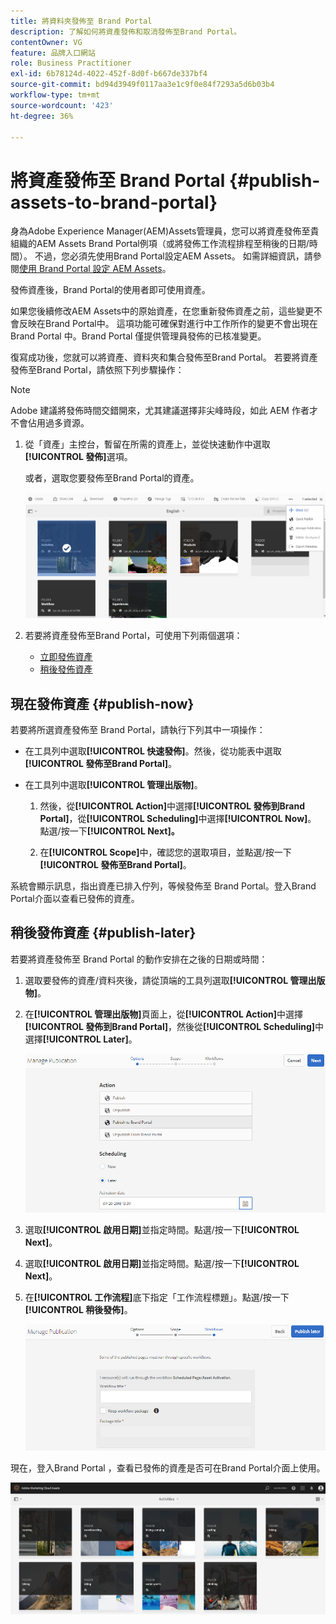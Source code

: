 ```yaml
---
title: 將資料夾發佈至 Brand Portal
description: 了解如何將資產發佈和取消發佈至Brand Portal。
contentOwner: VG
feature: 品牌入口網站
role: Business Practitioner
exl-id: 6b78124d-4022-452f-8d0f-b667de337bf4
source-git-commit: bd94d3949f0117aa3e1c9f0e84f7293a5d6b03b4
workflow-type: tm+mt
source-wordcount: '423'
ht-degree: 36%

---
```


# 將資產發佈至 Brand Portal {#publish-assets-to-brand-portal}

身為Adobe Experience Manager(AEM)Assets管理員，您可以將資產發佈至貴組織的AEM Assets Brand Portal例項（或將發佈工作流程排程至稍後的日期/時間）。 不過，您必須先使用Brand Portal設定AEM Assets。 如需詳細資訊，請參閱[使用 Brand Portal 設定 AEM Assets](configure-aem-assets-with-brand-portal.md)。

發佈資產後，Brand Portal的使用者即可使用資產。

如果您後續修改AEM Assets中的原始資產，在您重新發佈資產之前，這些變更不會反映在Brand Portal中。 這項功能可確保對進行中工作所作的變更不會出現在 Brand Portal 中。Brand Portal 僅提供管理員發佈的已核准變更。

復寫成功後，您就可以將資產、資料夾和集合發佈至Brand Portal。 若要將資產發佈至Brand Portal，請依照下列步驟操作：

>[!NOTE]
>
>Adobe 建議將發佈時間交錯開來，尤其建議選擇非尖峰時段，如此 AEM 作者才不會佔用過多資源。

1. 從「資產」主控台，暫留在所需的資產上，並從快速動作中選取&#x200B;**[!UICONTROL 發佈]**&#x200B;選項。

   或者，選取您要發佈至Brand Portal的資產。

   ![publish2bp-2](assets/publish2bp-2.png)

2. 若要將資產發佈至Brand Portal，可使用下列兩個選項：
   * [立即發佈資產](#publish-now)
   * [稍後發佈資產](#publish-later)

## 現在發佈資產 {#publish-now}

若要將所選資產發佈至 Brand Portal，請執行下列其中一項操作：

* 在工具列中選取&#x200B;**[!UICONTROL 快速發佈]**。然後，從功能表中選取&#x200B;**[!UICONTROL 發佈至Brand Portal]**。

* 在工具列中選取&#x200B;**[!UICONTROL 管理出版物]**。

   1. 然後，從&#x200B;**[!UICONTROL Action]**&#x200B;中選擇&#x200B;**[!UICONTROL 發佈到Brand Portal]**，從&#x200B;**[!UICONTROL Scheduling]**&#x200B;中選擇&#x200B;**[!UICONTROL Now]**。 點選/按一下&#x200B;**[!UICONTROL Next]。**

   2. 在&#x200B;**[!UICONTROL Scope]**&#x200B;中，確認您的選取項目，並點選/按一下&#x200B;**[!UICONTROL 發佈至Brand Portal]**。

系統會顯示訊息，指出資產已排入佇列，等候發佈至 Brand Portal。登入Brand Portal介面以查看已發佈的資產。

## 稍後發佈資產 {#publish-later}

若要將資產發佈至 Brand Portal 的動作安排在之後的日期或時間：

1. 選取要發佈的資產/資料夾後，請從頂端的工具列選取&#x200B;**[!UICONTROL 管理出版物]**。
2. 在&#x200B;**[!UICONTROL 管理出版物]**&#x200B;頁面上，從&#x200B;**[!UICONTROL Action]**&#x200B;中選擇&#x200B;**[!UICONTROL 發佈到Brand Portal]**，然後從&#x200B;**[!UICONTROL Scheduling]**&#x200B;中選擇&#x200B;**[!UICONTROL Later]**。

   ![publishlaterbp-1](assets/publishlaterbp-1.png)

3. 選取&#x200B;**[!UICONTROL 啟用日期]**&#x200B;並指定時間。點選/按一下&#x200B;**[!UICONTROL Next]**。
4. 選取&#x200B;**[!UICONTROL 啟用日期]**&#x200B;並指定時間。點選/按一下&#x200B;**[!UICONTROL Next]**。
5. 在&#x200B;**[!UICONTROL 工作流程]**&#x200B;底下指定「工作流程標題」。點選/按一下&#x200B;**[!UICONTROL 稍後發佈]**。

   ![publishworkflow](assets/publishworkflow.png)

現在，登入Brand Portal ，查看已發佈的資產是否可在Brand Portal介面上使用。

![bp_631_landing_page](assets/bp_landing_page.png)
